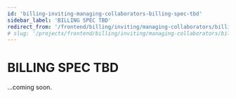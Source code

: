 ```yaml
---
id: 'billing-inviting-managing-collaborators-billing-spec-tbd'
sidebar_label: 'BILLING SPEC TBD'
redirect_from: '/frontend/billing/inviting/managing-collaborators/billing-spec-tbd'
# slug: '/projects/frontend/billing/inviting/managing-collaborators/billing-spec-tbd'
---
```


# BILLING SPEC TBD

...coming soon.
